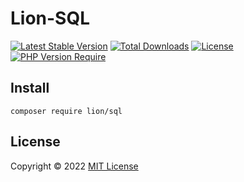 # Lion-SQL

[![Latest Stable Version](http://poser.pugx.org/lion/sql/v)](https://packagist.org/packages/lion/sql) [![Total Downloads](http://poser.pugx.org/lion/sql/downloads)](https://packagist.org/packages/lion/sql) [![License](http://poser.pugx.org/lion/sql/license)](https://packagist.org/packages/lion/sql) [![PHP Version Require](http://poser.pugx.org/lion/sql/require/php)](https://packagist.org/packages/lion/sql)

## Install
```shell
composer require lion/sql
```

## License
Copyright © 2022 [MIT License](https://github.com/Sleon4/Lion-SQL/blob/main/LICENSE)